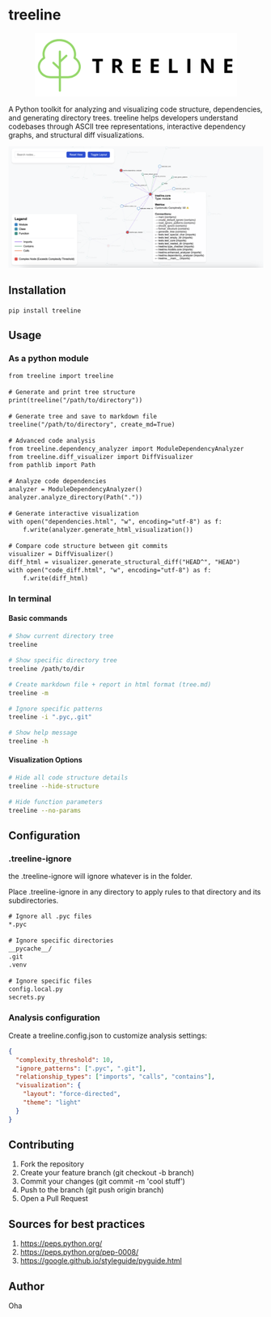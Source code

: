 # treeline

<p align="center" style="margin: 0; padding: 0;">
    <img src="https://raw.githubusercontent.com/duriantaco/treeline/main/assets/Treeline.png" alt="Treeline Logo" width="400" />
</p>

A Python toolkit for analyzing and visualizing code structure, dependencies, and generating directory trees. treeline helps developers understand codebases through ASCII tree representations, interactive dependency graphs, and structural diff visualizations.

<p align="center" style="margin: 0; padding: 0;">
    <img src="https://raw.githubusercontent.com/duriantaco/treeline/main/assets/screenshot2.png" alt="Screenshot" width="800" />
</p>

## Installation

`pip install treeline`

## Usage

### As a python module

```
from treeline import treeline

# Generate and print tree structure
print(treeline("/path/to/directory"))

# Generate tree and save to markdown file
treeline("/path/to/directory", create_md=True)

# Advanced code analysis
from treeline.dependency_analyzer import ModuleDependencyAnalyzer
from treeline.diff_visualizer import DiffVisualizer
from pathlib import Path

# Analyze code dependencies
analyzer = ModuleDependencyAnalyzer()
analyzer.analyze_directory(Path("."))

# Generate interactive visualization
with open("dependencies.html", "w", encoding="utf-8") as f:
    f.write(analyzer.generate_html_visualization())

# Compare code structure between git commits
visualizer = DiffVisualizer()
diff_html = visualizer.generate_structural_diff("HEAD^", "HEAD")
with open("code_diff.html", "w", encoding="utf-8") as f:
    f.write(diff_html)
```

### In terminal

#### Basic commands
```bash
# Show current directory tree
treeline
```
```bash
# Show specific directory tree
treeline /path/to/dir
```
```bash
# Create markdown file + report in html format (tree.md)
treeline -m
```
```bash
# Ignore specific patterns
treeline -i ".pyc,.git"
```
```bash
# Show help message
treeline -h
```

#### Visualization Options
```bash
# Hide all code structure details
treeline --hide-structure
```
```bash
# Hide function parameters
treeline --no-params
```

## Configuration

### .treeline-ignore
the .treeline-ignore will ignore whatever is in the folder.

Place .treeline-ignore in any directory to apply rules to that directory and its subdirectories.

```
# Ignore all .pyc files
*.pyc

# Ignore specific directories
__pycache__/
.git
.venv

# Ignore specific files
config.local.py
secrets.py
```
### Analysis configuration

Create a treeline.config.json to customize analysis settings:

```json
{
  "complexity_threshold": 10,
  "ignore_patterns": [".pyc", ".git"],
  "relationship_types": ["imports", "calls", "contains"],
  "visualization": {
    "layout": "force-directed",
    "theme": "light"
  }
}
```

## Contributing

1. Fork the repository
2. Create your feature branch (git checkout -b branch)
3. Commit your changes (git commit -m 'cool stuff')
4. Push to the branch (git push origin branch)
5. Open a Pull Request

## Sources for best practices

1. https://peps.python.org/
2. https://peps.python.org/pep-0008/
3. https://google.github.io/styleguide/pyguide.html

## Author
Oha
